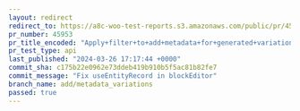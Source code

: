 ```yaml
---
layout: redirect
redirect_to: https://a8c-woo-test-reports.s3.amazonaws.com/public/pr/45953/api/index.html
pr_number: 45953
pr_title_encoded: "Apply+filter+to+add+metadata+for+generated+variations"
pr_test_type: api
last_published: "2024-03-26 17:17:44 +0000"
commit_sha: c175b22e0962e73ddeb419b910b5f5ac81b82fe7
commit_message: "Fix useEntityRecord in blockEditor"
branch_name: add/metadata_variations
passed: true
---
```

